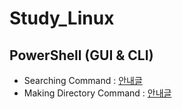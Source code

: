 # Study_Linux
## PowerShell (GUI & CLI)
- Searching Command : [안내글](codes/powershell_01.sh)
- Making Directory Command : [안내글](codes/powershell_01.sh)
